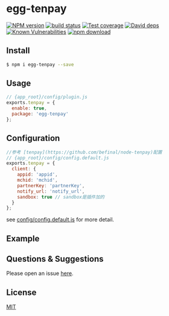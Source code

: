 # egg-tenpay

[![NPM version][npm-image]][npm-url]
[![build status][travis-image]][travis-url]
[![Test coverage][codecov-image]][codecov-url]
[![David deps][david-image]][david-url]
[![Known Vulnerabilities][snyk-image]][snyk-url]
[![npm download][download-image]][download-url]

[npm-image]: https://img.shields.io/npm/v/egg-tenpay.svg?style=flat-square
[npm-url]: https://npmjs.org/package/egg-tenpay
[travis-image]: https://img.shields.io/travis/eggjs/egg-tenpay.svg?style=flat-square
[travis-url]: https://travis-ci.org/eggjs/egg-tenpay
[codecov-image]: https://img.shields.io/codecov/c/github/eggjs/egg-tenpay.svg?style=flat-square
[codecov-url]: https://codecov.io/github/eggjs/egg-tenpay?branch=master
[david-image]: https://img.shields.io/david/eggjs/egg-tenpay.svg?style=flat-square
[david-url]: https://david-dm.org/eggjs/egg-tenpay
[snyk-image]: https://snyk.io/test/npm/egg-tenpay/badge.svg?style=flat-square
[snyk-url]: https://snyk.io/test/npm/egg-tenpay
[download-image]: https://img.shields.io/npm/dm/egg-tenpay.svg?style=flat-square
[download-url]: https://npmjs.org/package/egg-tenpay

<!--
egg plugin for [tenpay](https://github.com/befinal/node-tenpay)
-->

## Install

```bash
$ npm i egg-tenpay --save
```

## Usage

```js
// {app_root}/config/plugin.js
exports.tenpay = {
  enable: true,
  package: 'egg-tenpay'
};
```

## Configuration

```js
//参考 [tenpay](https://github.com/befinal/node-tenpay)配置
// {app_root}/config/config.default.js
exports.tenpay = {
  client: {
    appid: 'appid',
    mchid: 'mchid',
    partnerKey: 'partnerKey',
    notify_url: 'notify_url',
    sandbox: true // sandbox是插件加的
  }
};
```

see [config/config.default.js](config/config.default.js) for more detail.

## Example

<!-- example here -->

## Questions & Suggestions

Please open an issue [here](https://github.com/eggjs/egg/issues).

## License

[MIT](LICENSE)
